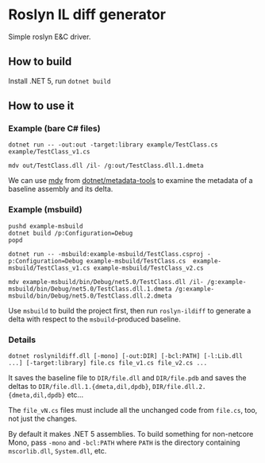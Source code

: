 
# Roslyn IL diff generator

Simple roslyn E&C driver.

## How to build

Install .NET 5, run `dotnet build`

## How to use it

### Example (bare C# files)

```console
dotnet run -- -out:out -target:library example/TestClass.cs example/TestClass_v1.cs

mdv out/TestClass.dll /il- /g:out/TestClass.dll.1.dmeta
```

We can use [mdv](https://github.com/dotnet/metadata-tools/tree/master/src/mdv) from [dotnet/metadata-tools](https://github.com/dotnet/metadata-tools) to examine the metadata of a baseline assembly and its delta.

### Example (msbuild)

```console
pushd example-msbuild
dotnet build /p:Configuration=Debug
popd

dotnet run -- -msbuild:example-msbuild/TestClass.csproj -p:Configuration=Debug example-msbuild/TestClass.cs  example-msbuild/TestClass_v1.cs example-msbuild/TestClass_v2.cs

mdv example-msbuild/bin/Debug/net5.0/TestClass.dll /il- /g:example-msbuild/bin/Debug/net5.0/TestClass.dll.1.dmeta /g:example-msbuild/bin/Debug/net5.0/TestClass.dll.2.dmeta
```

Use `msbuild` to build the project first, then run `roslyn-ildiff` to generate
a delta with respect to the `msbuild`-produced baseline.

### Details

```console
dotnet roslynildiff.dll [-mono] [-out:DIR] [-bcl:PATH] [-l:Lib.dll ...] [-target:library] file.cs file_v1.cs file_v2.cs ...

```

It saves the baseline file to `DIR/file.dll` and `DIR/file.pdb` and saves the deltas to `DIR/file.dll.1.{dmeta,dil,dpdb}`, `DIR/file.dll.2.{dmeta,dil,dpdb}` etc...

The `file_vN.cs` files must include all the unchanged code from `file.cs`, too, not just the changes.

By default it makes .NET 5 assemblies.  To build something for non-netcore Mono, pass `-mono` and `-bcl:PATH` where `PATH` is the directory containing `mscorlib.dll`, `System.dll`, etc.
